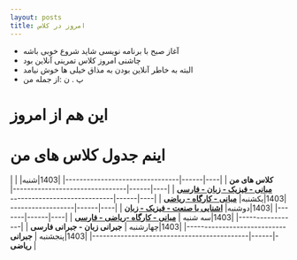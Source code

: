 ```yaml
---
layout: posts
title: امروز در کلاس
---
```


- آغاز صبح با برنامه نویسی شاید شروع خوبی باشه
- چاشنی امروز کلاس تمرینی آنلاین بود
- البته به خاطر آنلاین بودن به مذاق خیلی ها خوش نیامد
- پ . ن :از جمله من
# این هم از امروز

# اینم جدول کلاس های من 

|           | **کلاس های من**                       |
|----|------|--------------------------------|
|1403|شنبه| **<a href="/ad97/">مبانی - فیزیک - زبان - فارسی</a>**         |
|----|------|--------------------------------|
|1403|یکشنبه| **<a href="/ap97/">مبانی  - کارگاه - ریاضی</a>** |
|----|------|--------------------------------|
|1403|دوشنبه| **<a href="/nlp97/">اشنایی با صنعت - فیزیک - زبان</a>** |
|----|------|--------------------------------|
|1403|سه شنبه | **<a href="/ds97/">مبانی - کارگاه -ریاضی - فارسی</a>**            |
|----|------|--------------------------------|
|1403|چهارشنبه | **جبرانی زبان - جبرانی فارسی** |
|----|------|--------------------------------------------|
|1403|پنجشنبه | **جبرانی ریاضی** |
